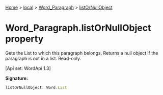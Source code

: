 [Home](./index) &gt; [local](local.md) &gt; [Word\_Paragraph](local.word_paragraph.md) &gt; [listOrNullObject](local.word_paragraph.listornullobject.md)

# Word\_Paragraph.listOrNullObject property

Gets the List to which this paragraph belongs. Returns a null object if the paragraph is not in a list. Read-only. 

 \[Api set: WordApi 1.3\]

**Signature:**
```javascript
listOrNullObject: Word.List
```
